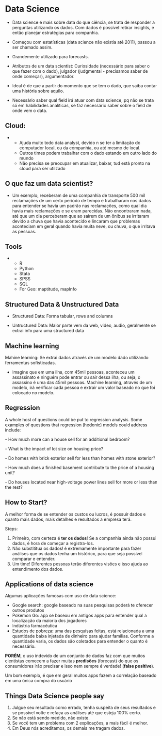 # Data Science

- Data science é mais sobre data do que ciência, se trata de responder a perguntas utilizando os dados. Com dados é possível retirar insights, e então planejar estratégias para companhia.

- Começou com estatísticas (data science não existia até 2011), passou a ser chamado assim.

- Grandemente utilizado para forecasts.

- Atributos de um data scientist: Curiosidade (necessário para saber o que fazer com o dado), julgador (judgmental - precisamos saber de onde começar), argumentador.

- Ideal é de que a partir do momento que se tem o dado, que saiba contar uma história sobre aquilo.

- Necessário saber qual field irá atuar com data science, pq não se trata só em habilidades analíticas, se faz necessário saber sobre o field de onde vem o data.

  

## Cloud:

- - Ajuda muito todo data analyst, devido n se ter a limitação do computador local, ou da companhia, ou até mesmo de local.
  - Outros times podem trabalhar com o dado estando em outro lado do mundo
  - Não precisa se preocupar em atualizar, baixar, tud está pronto na cloud para ser utilzado



## O que faz um data scientist?

- Um exemplo, receberam de uma companhia de transporte 500 mil reclamações de um certo período de tempo e trabalharam nos dados para entender se havia um padrão nas reclamações, como qual dia havia mais reclamações e se eram parecidas. Não encontraram nada, até que um dia perceberam que ao sairem de um ônibus se irritaram devido a chuva que havia acontecido e lincaram que problemas aconteciam em geral quando havia muita neve, ou chuva, o que irritava as pessoas.



## Tools

- - R
  - Python
  - Stata
  - SPSS
  - SQL
  - For Geo: maptitude, mapInfo



## Structured Data & Unstructured Data

* Structured Data: Forma tabular, rows and columns 

* Untructured Data: Maior parte vem da web, video, audio, geralmente se extrai info para uma structured data

## Machine learning

Mahine learning: Se extrai dados através de um modelo dado utilizando ferramentas sofisticadas. 

* Imagine que em uma ilha, com 45mil pessoas, aconteceu um assassinato e ninguém pode entrar ou sair dessa ilha, ou seja, o assassino é uma das 45mil pessoas. Machine learning, através de um modelo, irá verificar cada pessoa e extrair um valor baseado no que foi colocado no modelo.



## Regression

A whole host of questions could be put to regression analysis. Some examples of questions that regression (hedonic) models could address include:

 \- How much more can a house sell for an additional bedroom?

\- What is the impact of lot size on housing price?

\- Do homes with brick exterior sell for less than homes with stone exterior?

\- How much does a finished basement contribute to the price of a housing unit?

\- Do houses located near high-voltage power lines sell for more or less than the rest?



## How to Start?

A melhor forma de se entender os custos ou lucros, é possuir dados e quanto mais dados, mais detalhes e resultados a empresa terá.

Steps:

1. Primeiro, com certeza é **ter os dados**! Se a companhia ainda não possui dados, é hora de começar a registra-los.
2. Não substititua os dados! é extremamente importante para fazer análises que os dados tenha um histórico, para que seja possível comparar e entender.
3. Um time! Diferentes pessoas terão diferentes visões e isso ajuda ao entendimento dos dados.



## Applications of data science

Algumas aplicações famosas com uso de data science:

* Google search: google baseado na suas pesquisas poderá te oferecer outros produtos
* Pokemon Go: app se baseou em antigos apps para entender qual a localização da maioria dos jogadores
* Indústria farmacéutica
* Estudos de pobreza: uma das pesquisas feitas, está relacionada a uma quantidade baixa injetada de dinheiro para ajudar famílias. Conforme a quantidade varia, os dados são coletados para entender o quanto é necessário.

**PORÉM**, o uso indevido de um conjunto de dados faz com que muitos cientistas comecem a fazer muitas **predisões** (forecast) do que os consumidores irão precisar e isso nem sempre é verdade! (**false positive**).

Um bom exemplo, é que em geral muitos apps fazem a correlação baseado em uma única compra do usuário



## Things Data Science people say

1. Julgue seu resultado como errado, tenha suspeita de seus resultados e se possível volte e refaça as análises até que esteja 100% certo.
2. Se não está sendo medido, não existe.
3. Se você tem um problema com 2 explicações, a mais fácil é melhor.
4. Em Deus nós acreditamos, os demais me tragam dados.
